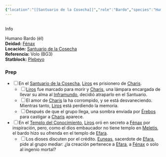 ```yaml
---
{"location":"[[Santuario de la Cosecha]]","role":"Bardo","species":"Humano","pronouns":"él","reference":"Volo (BG3)","image":"","description":"Humano Bardo (él)","statblock":"[[Plebeyo]]","patron":"[[Fénax]]","type":"Personas","dg-publish":false,"dg-publish-dm":true,"permalink":"/personas/liros/","dgPassFrontmatter":true}
---
```


<p><span><div data-callout-metadata="" data-callout-fold="" data-callout="info" class="callout node-insert-event"><div class="callout-title" dir="auto"><div class="callout-icon"><svg width="16" height="16"></svg></div><div class="callout-title-inner">Info</div></div><div class="callout-content">
<p dir="auto"> Humano Bardo (él)<br>
<strong>Deidad:</strong> <a data-tooltip-position="top" aria-label="Personas/Fénax.md" data-href="Personas/Fénax.md" href="Personas/Fénax.md" class="internal-link" target="_blank" rel="noopener nofollow">Fénax</a><br>
<strong>Locación:</strong> <a data-tooltip-position="top" aria-label="Lugares/Santuario de la Cosecha.md" data-href="Lugares/Santuario de la Cosecha.md" href="Lugares/Santuario de la Cosecha.md" class="internal-link" target="_blank" rel="noopener nofollow">Santuario de la Cosecha</a><br>
<strong>Referencia:</strong> Volo (BG3)<br>
<strong>Statblock:</strong> <a data-tooltip-position="top" aria-label="Statblocks/Plebeyo.md" data-href="Statblocks/Plebeyo.md" href="Statblocks/Plebeyo.md" class="internal-link" target="_blank" rel="noopener nofollow">Plebeyo</a></p>
</div></div></span></p><h3><span>Prep</span></h3><div><ul class="contains-task-list"><li data-task=" " class="dataview task-list-item"><input type="checkbox" class="dataview task-list-item-checkbox"><span>En el <a data-tooltip-position="top" aria-label="Lugares/Santuario de la Cosecha" data-href="Lugares/Santuario de la Cosecha" href="Lugares/Santuario de la Cosecha" class="internal-link" target="_blank" rel="noopener nofollow">Santuario de la Cosecha</a>, <a data-tooltip-position="top" aria-label="Personas/Liros" data-href="Personas/Liros" href="Personas/Liros" class="internal-link" target="_blank" rel="noopener nofollow">Liros</a> es prisionero de <a data-tooltip-position="top" aria-label="Personas/Charis" data-href="Personas/Charis" href="Personas/Charis" class="internal-link" target="_blank" rel="noopener nofollow">Charis</a>.</span><ul class="contains-task-list"><li data-task=" " class="dataview task-list-item"><input type="checkbox" class="dataview task-list-item-checkbox"><span><a data-tooltip-position="top" aria-label="Personas/Liros" data-href="Personas/Liros" href="Personas/Liros" class="internal-link" target="_blank" rel="noopener nofollow">Liros</a> fue marcado para morir y <a data-tooltip-position="top" aria-label="Personas/Charis" data-href="Personas/Charis" href="Personas/Charis" class="internal-link" target="_blank" rel="noopener nofollow">Charis</a>, una lámpara encargada de llevar su alma al <a data-tooltip-position="top" aria-label="Lugares/Inframundo" data-href="Lugares/Inframundo" href="Lugares/Inframundo" class="internal-link" target="_blank" rel="noopener nofollow">Inframundo</a>, decidió atraparlo en el Santuario.</span></li><li data-task=" " class="dataview task-list-item"><input type="checkbox" class="dataview task-list-item-checkbox"><span>El amor de <a data-tooltip-position="top" aria-label="Personas/Charis" data-href="Personas/Charis" href="Personas/Charis" class="internal-link" target="_blank" rel="noopener nofollow">Charis</a> la ha corrompido, y se está desvaneciendo. Mientras tanto, <a data-tooltip-position="top" aria-label="Personas/Liros" data-href="Personas/Liros" href="Personas/Liros" class="internal-link" target="_blank" rel="noopener nofollow">Liros</a> está perdiendo la memoria.</span></li><li data-task=" " class="dataview task-list-item"><input type="checkbox" class="dataview task-list-item-checkbox"><span>Después de que el grupo llega, una sombra enviada por <a data-tooltip-position="top" aria-label="Personas/Érebos" data-href="Personas/Érebos" href="Personas/Érebos" class="internal-link" target="_blank" rel="noopener nofollow">Érebos</a> para castigar a <a data-tooltip-position="top" aria-label="Personas/Charis" data-href="Personas/Charis" href="Personas/Charis" class="internal-link" target="_blank" rel="noopener nofollow">Charis</a> aparece.</span></li></ul></li><li data-task=" " class="dataview task-list-item"><input type="checkbox" class="dataview task-list-item-checkbox"><span>En el <a data-tooltip-position="top" aria-label="Lugares/Templo del Conocimiento" data-href="Lugares/Templo del Conocimiento" href="Lugares/Templo del Conocimiento" class="internal-link" target="_blank" rel="noopener nofollow">Templo del Conocimiento</a>, <a data-tooltip-position="top" aria-label="Personas/Liros" data-href="Personas/Liros" href="Personas/Liros" class="internal-link" target="_blank" rel="noopener nofollow">Liros</a> oró en secreto a <a data-tooltip-position="top" aria-label="Personas/Fénax" data-href="Personas/Fénax" href="Personas/Fénax" class="internal-link" target="_blank" rel="noopener nofollow">Fénax</a> por inspiración, pero, como el dios embaucador no tiene templo en <a data-tooltip-position="top" aria-label="Lugares/Meletis" data-href="Lugares/Meletis" href="Lugares/Meletis" class="internal-link" target="_blank" rel="noopener nofollow">Meletis</a>, el bardo hizo su ofrenda en el templo de <a data-tooltip-position="top" aria-label="Personas/Efara" data-href="Personas/Efara" href="Personas/Efara" class="internal-link" target="_blank" rel="noopener nofollow">Efara</a>.</span><ul class="contains-task-list"><li data-task=" " class="dataview task-list-item"><input type="checkbox" class="dataview task-list-item-checkbox"><span>Los dioses discuten por el crédito. <a data-tooltip-position="top" aria-label="Personas/Euneas" data-href="Personas/Euneas" href="Personas/Euneas" class="internal-link" target="_blank" rel="noopener nofollow">Euneas</a>, sacerdote de <a data-tooltip-position="top" aria-label="Personas/Efara" data-href="Personas/Efara" href="Personas/Efara" class="internal-link" target="_blank" rel="noopener nofollow">Efara</a>, pide al grupo mediar: ¿la creación pertenece a <a data-tooltip-position="top" aria-label="Personas/Efara" data-href="Personas/Efara" href="Personas/Efara" class="internal-link" target="_blank" rel="noopener nofollow">Efara</a>, a <a data-tooltip-position="top" aria-label="Personas/Fénax" data-href="Personas/Fénax" href="Personas/Fénax" class="internal-link" target="_blank" rel="noopener nofollow">Fénax</a> o solo al ingenio mortal?</span></li></ul></li></ul></div>